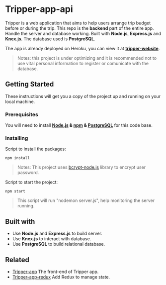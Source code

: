 # Tripper-app-api
Tripper is a web application that aims to help users arrange trip budget before or during the trip. This repo is the **backend** part of the entire app. Handle the server and database working. Built with **Node.js**, **Express.js** and **Knex.js**. The database used is **PostgreSQL**.

The app is already deployed on Heroku, you can view it at **[tripper-website](https://tripper-website.herokuapp.com)**.
> Notes: this project is under optimizing and it is recommended not to use vital personal information to register or comunicate with the database.

## Getting Started
These instructions will get you a copy of the project up and running on your local machine.

### Prerequisites
You will need to install **[Node.js](https://nodejs.org/en/) & [npm](https://www.npmjs.com/) & [PostgreSQL](https://www.postgresql.org/)** for this code base.
 
### Installing
 Script to install the packages:
```
npm install
```
> Notes: This project uses [bcrypt-node.js](https://www.npmjs.com/package/bcrypt-nodejs) library to encrypt user password.

Script to start the project: 
```
npm start
```
> This script will run "nodemon server.js", help monitoring the server running. 

## Built with

- Use **Node.js** and **Express.js** to build server.
- Use **Knex.js** to interact with database. 
- Use **PostgreSQL** to build relational database.

## Related

- [Tripper-app](https://github.com/chinyun/Tripper-app)
The front-end of Tripper app.
- [Tripper-app-redux](https://github.com/chinyun/Tripper-app-redux)
Add Redux to manage state.
